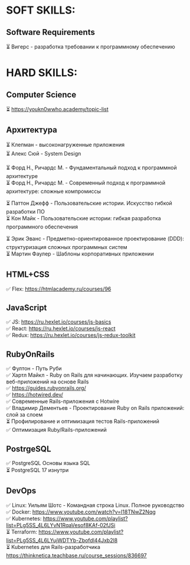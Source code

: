 # SOFT SKILLS:

## Software Requirements
⏳ Вигерс - разработка требовании к программному обеспечению

# HARD SKILLS:

## Computer Science
⏳ https://youkn0wwho.academy/topic-list

## Архитектура
⏳ Клепман - высоконагруженные приложения \
⏳ Алекс Сюй - System Design

⏳ Форд Н., Ричардс М. - Фундаментальный подход к программной архитектуре \
⏳ Форд Н., Ричардс М. - Современный подход к программной архитектуре: сложные компромиссы

⏳ Паттон Джефф - Пользовательские истории. Искусство гибкой разработки ПО \
⏳ Кон Майк - Пользовательские истории: гибкая разработка программного обеспечения

⏳ Эрик Эванс - Предметно-ориентированное проектирование (DDD): структуризация сложных программных систем \
⏳ Мартин Фаулер - Шаблоны корпоративных приложении

## HTML+CSS
✅ Flex: https://htmlacademy.ru/courses/96

## JavaScript
✅ JS: https://ru.hexlet.io/courses/js-basics \
✅ React: https://ru.hexlet.io/courses/js-react \
✅ Redux: https://ru.hexlet.io/courses/js-redux-toolkit

## RubyOnRails
✅ Фултон - Путь Руби \
✅ Хартл Майкл - Ruby on Rails для начинающих. Изучаем разработку веб-приложений на основе Rails \
✅ https://guides.rubyonrails.org/ \
✅ https://hotwired.dev/ \
✅ Современные Rails-приложения с Hotwire \
✅ Владимир Дементьев - Проектирование Ruby on Rails приложений: слой за слоем \
⏳ Профилирование и оптимизация тестов Rails-приложений \
✅ Оптимизация Ruby/Rails-приложений
 
## PostrgeSQL 
✅ PostgreSQL Основы языка SQL \
⏳ PostgreSQL 17 изнутри
   
## DevOps
✅ Linux: Уильям Шотс - Командная строка Linux. Полное руководство \
✅ Docker: https://www.youtube.com/watch?v=I18TNwZ2Nqg \
✅ Kubernetes: https://www.youtube.com/playlist?list=PLg5SS_4L6LYvN1RqaVesof8KAf-02fJSi \
⏳ Terraform: https://www.youtube.com/playlist?list=PLg5SS_4L6LYujWDTYb-Zbofdl44Jxb2l8 \
⏳ Kubernetes для Rails-разработчика https://thinknetica.teachbase.ru/course_sessions/836697
